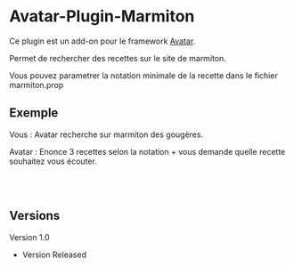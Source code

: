 # Avatar-Plugin-Marmiton

Ce plugin est un add-on pour le framework [Avatar](https://github.com/Spikharpax/Avatar-Serveur).

Permet de rechercher des recettes sur le site de marmiton.

Vous pouvez parametrer la notation minimale de la recette dans le fichier marmiton.prop

## Exemple

Vous : Avatar recherche sur marmiton des gougères.

Avatar : Enonce 3 recettes selon la notation + vous demande quelle recette souhaitez vous écouter.

<BR><BR>
 
## Versions
Version 1.0 
- Version Released




